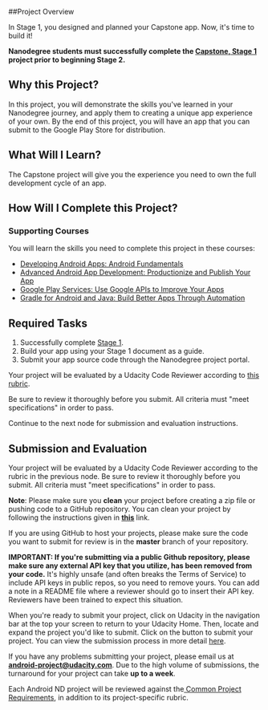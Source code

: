 ##Project Overview

In Stage 1, you designed and planned your Capstone app. Now, it's time to build it!  

**Nanodegree students must successfully complete the <a href="https://www.udacity.com/course/viewer#!/c-nd801/l-4041218607/m-4280888865" target="_blank">Capstone, Stage 1</a> project prior to beginning Stage 2.** 

## Why this Project?

In this project, you will demonstrate the skills you've learned in your Nanodegree journey, and apply them to creating a unique app experience of your own. By the end of this project, you will have an app that you can submit to the Google Play Store for distribution.

## What Will I Learn?

The Capstone project will give you the experience you need to own the full development cycle of an app.

## How Will I Complete this Project?

### Supporting Courses

You will learn the skills you need to complete this project in these courses:

* <a href="https://www.udacity.com/course/developing-android-apps-fundamentals--ud853-nd" target="_blank">Developing Android Apps: Android Fundamentals</a>
* <a href="https://www.udacity.com/course/advanced-android-app-development--ud855-nd" target="_blank">Advanced Android App Development: Productionize and Publish Your App</a>
* <a href="https://www.udacity.com/course/google-play-services--ud876-nd" target="_blank">Google Play Services: Use Google APIs to Improve Your Apps</a>
* <a href="https://www.udacity.com/course/gradle-for-android-and-java--ud867-nd" target="_blank">Gradle for Android and Java: Build Better Apps Through Automation</a>

## Required Tasks
1. Successfully complete <a href="https://www.udacity.com/course/viewer#!/c-nd801/l-4041218607/m-4280888865" target="_blank">Stage 1</a>.
2. Build your app using your Stage 1 document as a guide.
3. Submit your app source code through the Nanodegree project portal.

Your project will be evaluated by a Udacity Code Reviewer according to <a href="https://review.udacity.com/#!/projects/4307513821/rubric" target="_blank">this rubric</a>.

Be sure to review it thoroughly before you submit. All criteria must "meet specifications" in order to pass. 

Continue to the next node for submission and evaluation instructions.

## Submission and Evaluation

Your project will be evaluated by a Udacity Code Reviewer according to the rubric in the previous node. Be sure to review it thoroughly before you submit. All criteria must "meet specifications" in order to pass.

**Note**:  Please make sure you **clean** your project before creating a zip file or pushing code to a GitHub repository. You can clean your project by following the instructions given in **[this](https://goo.gl/8lgeV5)** link.

If you are using GitHub to host your projects, please make sure the code you want to submit for review is in the **master** branch of your repository.

**IMPORTANT: If you're submitting via a public Github repository, please make sure any external API key that you utilize, has been removed from your code.**  It's highly unsafe (and often breaks the Terms of Service) to include API keys in public repos, so you need to remove yours. You can add a note in a README file where a reviewer should go to insert their API key. Reviewers have been trained to expect this situation.

When you're ready to submit your project, click on Udacity in the navigation bar at the top your screen to return to your Udacity Home. Then, locate and expand the project you'd like to submit. Click on the button to submit your project. You can view the submission process in more detail <a href="https://docs.google.com/document/d/1sfMGTlUxxkcZM6iRXbVZ45vPPZGRD4qEp3ENBGSmZ_o/pub?embedded=true" target="_blank">here</a>.

If you have any problems submitting your project, please email us at **android-project@udacity.com**. Due to the high volume of submissions, the turnaround for your project can take **up to a week**.

Each Android ND project will be reviewed against the<a href="http://udacity.github.io/android-nanodegree-guidelines/core.html" target="_blank"> Common Project Requirements</a>, in addition to its project-specific rubric.
